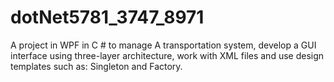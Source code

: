 # dotNet5781_3747_8971
A project in WPF in C # to manage A transportation 
system, develop a GUI interface using three-layer architecture, work with XML files and use 
design templates such as: Singleton and Factory.
